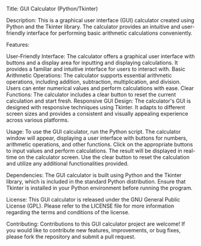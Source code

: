 Title: GUI Calculator (Python/Tkinter)

Description:
This is a graphical user interface (GUI) calculator created using Python and the Tkinter library. The calculator provides an intuitive and user-friendly interface for performing basic arithmetic calculations conveniently.

Features:

User-Friendly Interface: The calculator offers a graphical user interface with buttons and a display area for inputting and displaying calculations. It provides a familiar and intuitive interface for users to interact with.
Basic Arithmetic Operations: The calculator supports essential arithmetic operations, including addition, subtraction, multiplication, and division. Users can enter numerical values and perform calculations with ease.
Clear Functions: The calculator includes a clear button to reset the current calculation and start fresh.
Responsive GUI Design: The calculator's GUI is designed with responsive techniques using Tkinter. It adapts to different screen sizes and provides a consistent and visually appealing experience across various platforms.

Usage:
To use the GUI calculator, run the Python script. The calculator window will appear, displaying a user interface with buttons for numbers, arithmetic operations, and other functions. Click on the appropriate buttons to input values and perform calculations. The result will be displayed in real-time on the calculator screen. Use the clear button to reset the calculation and utilize any additional functionalities provided.

Dependencies:
The GUI calculator is built using Python and the Tkinter library, which is included in the standard Python distribution. Ensure that Tkinter is installed in your Python environment before running the program.

License:
This GUI calculator is released under the GNU General Public License (GPL). Please refer to the LICENSE file for more information regarding the terms and conditions of the license.

Contributing:
Contributions to this GUI calculator project are welcome! If you would like to contribute new features, improvements, or bug fixes, please fork the repository and submit a pull request.
